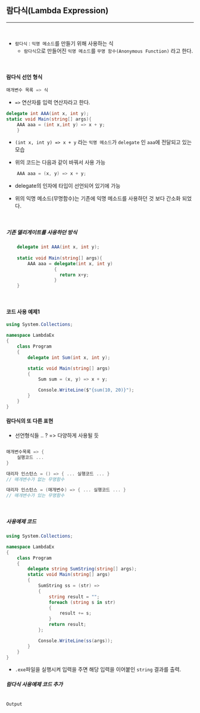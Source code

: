## 람다식(Lambda Expression)
----------------------------

<br />

- `람다식` : `익명 메소드`를 만들기 위해 사용하는 식
  - `람다식`으로 만들어진 `익명 메소드`를 `무명 함수(Anonymous Function)` 라고 한다.

<br />

#### 람다식 선언 형식 

```csharp
매개변수 목록 => 식 
```

- ` => ` 연산자를 입력 연산자라고 한다.

```csharp
delegate int AAA(int x, int y);
static void Main(string[] args){
    AAA aaa = (int x,int y) => x + y;
    }
```
- `(int x, int y) => x + y` 라는 `익명 메소드`가 `delegate` 인 `aaa`에 전달되고 있는 모습
    
- 위의 코드는 다음과 같이 바꿔서 사용 가능

```csharp
    AAA aaa = (x, y) => x + y; 
```

- delegate의 인자에 타입이 선언되어 있기에 가능

- 위의 익명 메소드(무명함수)는 기존에 익명 메소드를 사용하던 것 보다 간소화 되었다.

<br />

##### 기존 델리게이트를 사용하던 방식
```csharp
    delegate int AAA(int x, int y);
    
    static void Main(string[] args){
        AAA aaa = delegate(int x, int y)
                  {
                    return x+y;
                  }
    }
```

<br />

#### 코드 사용 예제1

```csharp
using System.Collections;

namespace LambdaEx
{       
    class Program
    {
        delegate int Sum(int x, int y);

        static void Main(string[] args)
        {
            Sum sum = (x, y) => x + y;

            Console.WriteLine($"{sum(10, 20)}");
        }
    }
}
```

#### 람다식의 또 다른 표현

- 선언형식들 .. ? => 다양하게 사용될 듯

```csharp

매개변수목록 => {
    실행코드 ... 
}

대리자 인스턴스 = () => { ... 실행코드 ... } 
// 매개변수가 없는 무명함수

대리자 인스턴스 = (매개변수) => { ... 실행코드 ... } 
// 매개변수가 있는 무명함수
```

<br />

##### 사용예제 코드

```csharp
using System.Collections;

namespace LambdaEx
{       
    class Program
    {
        delegate string SumString(string[] args);
        static void Main(string[] args)
        {
            SumString ss = (str) =>
            {
                string result = "";
                foreach (string s in str)
                {
                    result += s;
                }
                return result;
            };

            Console.WriteLine(ss(args));
        }
    }
}
```

- `.exe`파일을 실행시켜 입력을 주면 해당 입력을 이어붙인 `string` 결과를 출력.

##### 람다식 사용예제 코드 추가

```csharp

```

```java
Output


```